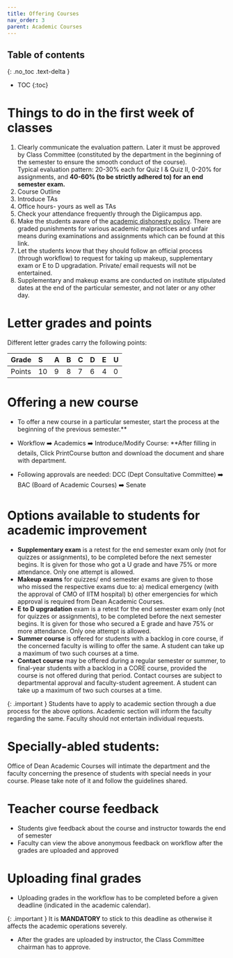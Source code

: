 ```yaml
---
title: Offering Courses
nav_order: 3
parent: Academic Courses
---
```

## Table of contents
{: .no_toc .text-delta } 
* TOC
{:toc}

# Things to do in the first week of classes

1. Clearly communicate the evaluation pattern. Later it must be approved by Class Committee (constituted by the department in the beginning of the semester to ensure the smooth conduct of the course).   
   Typical evaluation pattern: 20-30% each for Quiz I & Quiz II, 0-20% for assignments, and **40-60% (to be strictly adhered to) for an end semester exam.**   
2. Course Outline  
3. Introduce TAs  
4. Office hours- yours as well as TAs   
5. Check your attendance frequently through the Digiicampus app.   
6. Make the students aware of the [academic dishonesty policy](https://drive.google.com/file/d/1FsL6pEcQvDBfmM-Euj4BP8-DhJuvRg8i/view). There are graded punishments for various academic malpractices and unfair means during examinations and assignments which can be found at this link.  
7. Let the students know that they should follow an official process (through workflow) to request for taking up makeup, supplementary exam or E to D upgradation. Private/ email requests will not be entertained.   
8. Supplementary and makeup exams are conducted on institute stipulated dates at the end of the particular semester, and not later or any other day. 

# Letter grades and points

Different letter grades carry the following points:

| Grade  | S | A | B | C | D | E | U |
|:-------| :---- | :---- | :---- | :---- | :---- | :---- | :---- |
| Points | 10 | 9 | 8 | 7 | 6 | 4 | 0 |


# Offering a new course

* To offer a new course in a particular semester, start the process at the beginning of the previous semester.** 

* Workflow :arrow_right: Academics :arrow_right: Introduce/Modify Course: **After filling in details, Click PrintCourse button and download the document and share with department.   
* Following approvals are needed: DCC (Dept Consultative Committee) :arrow_right: BAC (Board of Academic Courses) :arrow_right: Senate 


# Options available to students for academic improvement

- **Supplementary exam** is a retest for the end semester exam only (not for quizzes or assignments), to be completed before the next semester begins. It is given for those who got a U grade and have 75% or more attendance. Only one attempt is allowed.  
- **Makeup exams** for quizzes/ end semester exams are given to those who missed the respective exams due to: a) medical emergency (with the approval of CMO of IITM hospital) b) other emergencies for which approval is required from Dean Academic Courses.  
- **E to D upgradation** exam is a retest for the end semester exam only (not for quizzes or assignments), to be completed before the next semester begins. It is given for those who secured a E grade and have 75% or more attendance. Only one attempt is allowed.  
- **Summer course** is offered for students with a backlog in core course, if the concerned faculty is willing to offer the same. A student can take up a maximum of two such courses at a time.  
- **Contact course** may be offered during a regular semester or summer, to final-year students with a backlog in a CORE course, provided the course is not offered during that period. Contact courses are subject to departmental approval and faculty-student agreement. A student can take up a maximum of two such courses at a time. 

{: .important }
Students have to apply to academic section through a due process for the above options. 
Academic section will inform the faculty regarding the same. Faculty should not entertain individual requests. 

# Specially-abled students:
Office of Dean Academic Courses will intimate the department and the faculty concerning the presence of students with special needs in your course. Please take note of it and follow the guidelines shared. 

# Teacher course feedback

* Students give feedback about the course and instructor towards the end of semester  
* Faculty can view the above anonymous feedback on workflow after the grades are uploaded and approved 

# Uploading final grades

* Uploading grades in the workflow has to be completed before a given deadline (indicated in the academic calendar).

{: .important }
It is **MANDATORY** to stick to this deadline as otherwise it affects the academic operations severely.

* After the grades are uploaded by instructor, the Class Committee chairman has to approve. 


